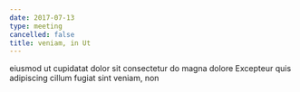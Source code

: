 ```yaml
---
date: 2017-07-13
type: meeting
cancelled: false
title: veniam, in Ut
---
```

eiusmod ut cupidatat dolor sit consectetur do magna dolore Excepteur quis adipiscing cillum fugiat sint veniam, non